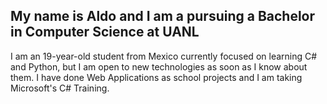 <!--
**aldoht/aldoht** is a ✨ _special_ ✨ repository because its `README.md` (this file) appears on your GitHub profile.
-->
## My name is Aldo and I am a pursuing a Bachelor in Computer Science at UANL

I am an 19-year-old student from Mexico currently focused on learning C# and Python, but I am open to new technologies as soon as I know about them. I have done Web Applications as school projects and I am taking Microsoft's C# Training.
